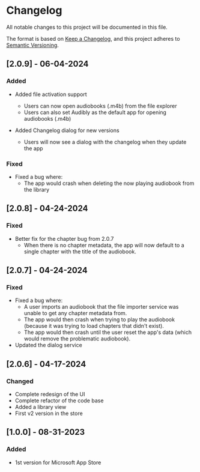 # Changelog

All notable changes to this project will be documented in this file.

The format is based on [Keep a Changelog](https://keepachangelog.com/en/1.1.0/),
and this project adheres to [Semantic Versioning](https://semver.org/spec/v2.0.0.html).

## [2.0.9] - 06-04-2024

### Added

- Added file activation support
  - Users can now open audiobooks (.m4b) from the file explorer
  - Users can also set Audibly as the default app for opening audiobooks (.m4b)

- Added Changelog dialog for new versions
  - Users will now see a dialog with the changelog when they update the app

### Fixed

- Fixed a bug where:
  - The app would crash when deleting the now playing audiobook from the library

## [2.0.8] - 04-24-2024

### Fixed

- Better fix for the chapter bug from 2.0.7
  - When there is no chapter metadata, the app will now default to a single chapter with the title of the audiobook.

## [2.0.7] - 04-24-2024

### Fixed

- Fixed a bug where:
  - A user imports an audiobook that the file importer service was unable to get any chapter metadata from.
  - The app would then crash when trying to play the audiobook (because it was trying to load chapters that didn't exist).
  - The app would then crash until the user reset the app's data (which would remove the problematic audiobook).
- Updated the dialog service 

## [2.0.6] - 04-17-2024

### Changed

- Complete redesign of the UI
- Complete refactor of the code base
- Added a library view
- First v2 version in the store


## [1.0.0] - 08-31-2023

### Added

- 1st version for Microsoft App Store